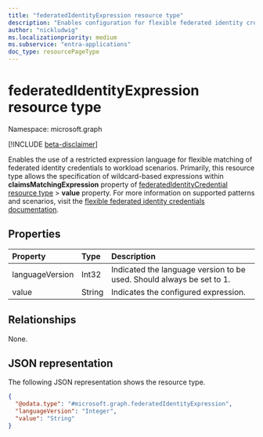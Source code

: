 ```yaml
---
title: "federatedIdentityExpression resource type"
description: "Enables configuration for flexible federated identity credential matching through the claimsMatchingExpression property of the federatedIdentityCredential resource type."
author: "nickludwig"
ms.localizationpriority: medium
ms.subservice: "entra-applications"
doc_type: resourcePageType
---
```


# federatedIdentityExpression resource type

Namespace: microsoft.graph

[!INCLUDE [beta-disclaimer](../../includes/beta-disclaimer.md)]

Enables the use of a restricted expression language for flexible matching of federated identity credentials to workload scenarios. Primarily, this resource type allows the specification of wildcard-based expressions within **claimsMatchingExpression** property of [federatedIdentityCredential resource type](../resources/federatedidentitycredential.md) > **value** property. For more information on supported patterns and scenarios, visit the [flexible federated identity credentials documentation](https://aka.ms/flexiblefic).  


## Properties
|Property|Type|Description|
|:---|:---|:---|
|languageVersion|Int32|Indicated the language version to be used. Should always be set to 1.|
|value|String|Indicates the configured expression.|

## Relationships
None.

## JSON representation
The following JSON representation shows the resource type.
<!-- {
  "blockType": "resource",
  "@odata.type": "microsoft.graph.federatedIdentityExpression"
}
-->
``` json
{
  "@odata.type": "#microsoft.graph.federatedIdentityExpression",
  "languageVersion": "Integer",
  "value": "String"
}
```